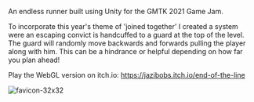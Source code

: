 An endless runner built using Unity for the GMTK 2021 Game Jam.

To incorporate this year's theme of 'joined together' I created a system were an escaping convict is handcuffed to a guard at the top of the level. The guard will randomly move backwards and forwards pulling the player along with him. This can be a hindrance or helpful depending on how far you plan ahead!

Play the WebGL version on itch.io: https://jazibobs.itch.io/end-of-the-line

![favicon-32x32](https://user-images.githubusercontent.com/3301610/121807310-2a29d280-cc86-11eb-9039-e19cb721d638.png)

